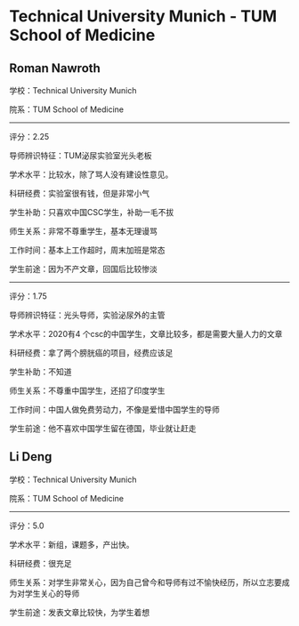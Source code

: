 # Technical University Munich - TUM School of Medicine

## Roman Nawroth

学校：Technical University Munich

院系：TUM School of Medicine

* * *

评分：2.25

导师辨识特征：TUM泌尿实验室光头老板

学术水平：比较水，除了骂人没有建设性意见。

科研经费：实验室很有钱，但是非常小气

学生补助：只喜欢中国CSC学生，补助一毛不拔

师生关系：非常不尊重学生，基本无理谩骂

工作时间：基本上工作超时，周末加班是常态

学生前途：因为不产文章，回国后比较惨淡

* * *

评分：1.75

导师辨识特征：光头导师，实验泌尿外的主管

学术水平：2020有4 个csc的中国学生，文章比较多，都是需要大量人力的文章

科研经费：拿了两个膀胱癌的项目，经费应该足

学生补助：不知道

师生关系：不尊重中国学生，还招了印度学生

工作时间：中国人做免费劳动力，不像是爱惜中国学生的导师

学生前途：他不喜欢中国学生留在德国，毕业就让赶走

## Li Deng

学校：Technical University Munich

院系：TUM School of Medicine

* * *

评分：5.0

学术水平：新组，课题多，产出快。

科研经费：很充足

师生关系：对学生非常关心，因为自己曾今和导师有过不愉快经历，所以立志要成为对学生关心的导师

学生前途：发表文章比较快，为学生着想